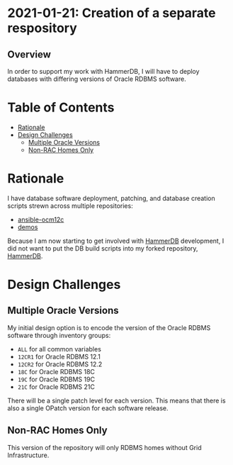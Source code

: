 # 2021-01-21: Creation of a separate respository

## Overview

In order to support my work with HammerDB, I will have to deploy databases with
differing versions of Oracle RDBMS software.

# Table of Contents

* [Rationale](#rationale)
* [Design Challenges](#design-challenges)
  * [Multiple Oracle Versions](#multiple-oracle-versions)
  * [Non-RAC Homes Only](#non-rac-homes-only)

# Rationale

I have database software deployment, patching, and database creation scripts strewn across multiple repositories:

- [ansible-ocm12c](https://github.com/dfhawthorne/ansible-ocm12c)
- [demos](https://github.com/dfhawthorne/demos)

Because I am now starting to get involved with [HammerDB](https://www.hammerdb.com)
development, I did not want to put the DB build scripts into my forked
repository,
[HammerDB](https://github.com/dfhawthorne/HammerDB).

# Design Challenges

## Multiple Oracle Versions

My initial design option is to encode the version of the Oracle RDBMS software
through inventory groups:

- `ALL` for all common variables
- `12CR1` for Oracle RDBMS 12.1
- `12CR2` for Oracle RDBMS 12.2
- `18C` for Oracle RDBMS 18C
- `19C` for Oracle RDBMS 19C
- `21C` for Oracle RDBMS 21C

There will be a single patch level for each version. This means that there is
also a single OPatch version for each software release.

## Non-RAC Homes Only

This version of the repository will only RDBMS homes without Grid Infrastructure.
